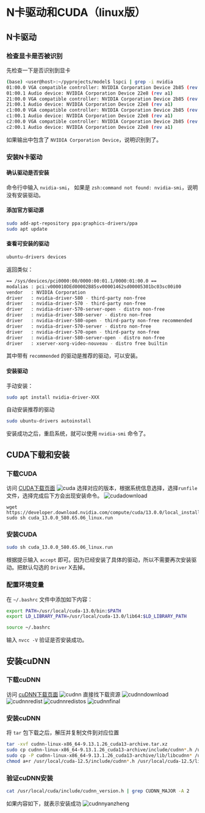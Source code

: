 # N卡驱动和CUDA（linux版）

## N卡驱动
### 检查显卡是否被识别
先检查一下是否识别到显卡
```bash
(base) <user@host>:~/pyprojects/model$ lspci | grep -i nvidia
01:00.0 VGA compatible controller: NVIDIA Corporation Device 2b85 (rev a1)
01:00.1 Audio device: NVIDIA Corporation Device 22e8 (rev a1)
21:00.0 VGA compatible controller: NVIDIA Corporation Device 2b85 (rev a1)
21:00.1 Audio device: NVIDIA Corporation Device 22e8 (rev a1)
c1:00.0 VGA compatible controller: NVIDIA Corporation Device 2b85 (rev a1)
c1:00.1 Audio device: NVIDIA Corporation Device 22e8 (rev a1)
c2:00.0 VGA compatible controller: NVIDIA Corporation Device 2b85 (rev a1)
c2:00.1 Audio device: NVIDIA Corporation Device 22e8 (rev a1)
```
如果输出中包含了 `NVIDIA Corporation Device`，说明识别到了。

### 安装N卡驱动
#### 确认驱动是否安装
命令行中输入 ```nvidia-smi```， 如果是 ```zsh:command not found: nvidia-smi```，说明没有安装驱动。

#### 添加官方驱动源
```bash
sudo add-apt-repository ppa:graphics-drivers/ppa
sudo apt update
```
#### 查看可安装的驱动
```bash
ubuntu-drivers devices
```
返回类似：
```bash
== /sys/devices/pci0000:00/0000:00:01.1/0000:01:00.0 ==
modalias : pci:v000010DEd00002B85sv00001462sd00005301bc03sc00i00
vendor   : NVIDIA Corporation
driver   : nvidia-driver-580 - third-party non-free
driver   : nvidia-driver-570 - third-party non-free
driver   : nvidia-driver-570-server-open - distro non-free
driver   : nvidia-driver-580-server - distro non-free
driver   : nvidia-driver-580-open - third-party non-free recommended
driver   : nvidia-driver-570-server - distro non-free
driver   : nvidia-driver-570-open - third-party non-free
driver   : nvidia-driver-580-server-open - distro non-free
driver   : xserver-xorg-video-nouveau - distro free builtin
```
其中带有 `recommended` 的驱动是推荐的驱动，可以安装。

#### 安装驱动
手动安装：
```bash
sudo apt install nvidia-driver-XXX
```
自动安装推荐的驱动
```bash
sudo ubuntu-drivers autoinstall
```
安装成功之后，重启系统，就可以使用 `nvidia-smi` 命令了。

## CUDA下载和安装
### 下载CUDA
访问 [CUDA下载页面](https://developer.nvidia.com/cuda-toolkit-archive) 
![cuda](/lang/python/cuda.jpg)
选择对应的版本，根据系统信息选择，选择`runfile` 文件，选择完成后下方会出现安装命令。
![cudadownload](/lang/python/cudadownload.jpg)
```
wget https://developer.download.nvidia.com/compute/cuda/13.0.0/local_installers/cuda_13.0.0_580.65.06_linux.run
sudo sh cuda_13.0.0_580.65.06_linux.run
```

### 安装CUDA
```bash
sudo sh cuda_13.0.0_580.65.06_linux.run
```
根据提示输入 `accept` 即可。因为已经安装了具体的驱动，所以不需要再次安装驱动。把默认勾选的 `Driver` X去掉。

### 配置环境变量
在 `~/.bashrc` 文件中添加如下内容：
```bash
export PATH=/usr/local/cuda-13.0/bin:$PATH                           
export LD_LIBRARY_PATH=/usr/local/cuda-13.0/lib64:$LD_LIBRARY_PATH
```

```bash
source ~/.bashrc
```
输入 `nvcc -V` 验证是否安装成功。

## 安装cuDNN
### 下载cuDNN
访问 [cuDNN下载页面](https://developer.nvidia.com/cudnn) 
![cudnn](/lang/python/cudnn.jpg)
直接找下载资源
![cudnndownload](/lang/python/cudnndownload.jpg)
![cudnnredist](/lang/python/cudnnredist.jpg)
![cudnnredistos](/lang/python/cudnnredistos.jpg)
![cudnnfinal](/lang/python/cudnnfinal.jpg)

### 安装cuDNN
将 `tar` 包下载之后，解压并复制文件到对应位置

```bash
tar -xvf cudnn-linux-x86_64-9.13.1.26_cuda13-archive.tar.xz
sudo cp cudnn-linux-x86_64-9.13.1.26_cuda13-archive/include/cudnn*.h /usr/local/cuda-12.5/include
sudo cp -P cudnn-linux-x86_64-9.13.1.26_cuda13-archive/lib/libcudnn* /usr/local/cuda-12.5/lib64 
chmod a+r /usr/local/cuda-12.5/include/cudnn*.h /usr/local/cuda-12.5/lib64/libcudnn*
```
### 验证cuDNN安装
```bash
cat /usr/local/cuda/include/cudnn_version.h | grep CUDNN_MAJOR -A 2
```
如果内容如下，就表示安装成功
![cudnnyanzheng](/lang/python/cudnnyanzheng.jpg)